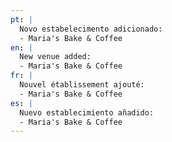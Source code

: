 ```yaml
---
pt: |
  Novo estabelecimento adicionado:
  - Maria's Bake & Coffee
en: |
  New venue added:
  - Maria's Bake & Coffee
fr: |
  Nouvel établissement ajouté:
  - Maria's Bake & Coffee
es: |
  Nuevo establecimiento añadido:
  - Maria's Bake & Coffee
---
```

